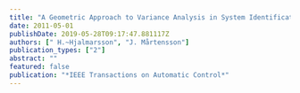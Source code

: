 ```yaml
---
title: "A Geometric Approach to Variance Analysis in System Identification"
date: 2011-05-01
publishDate: 2019-05-28T09:17:47.881117Z
authors: [" H.~Hjalmarsson", "J. Mårtensson"]
publication_types: ["2"]
abstract: ""
featured: false
publication: "*IEEE Transactions on Automatic Control*"
---
```


